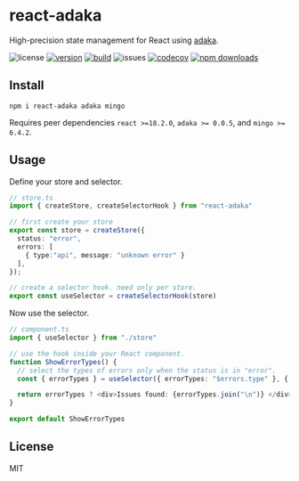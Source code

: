 # react-adaka
High-precision state management for React using [adaka](https://npmjs.com/package/adaka).

![license](https://img.shields.io/github/license/kofrasa/react-adaka)
[![version](https://img.shields.io/npm/v/react-adaka)](https://www.npmjs.org/package/react-adaka)
[![build](https://github.com/kofrasa/react-adaka/actions/workflows/node.js.yml/badge.svg)](https://github.com/kofrasa/react-adaka/actions/workflows/node.js.yml)
![issues](https://img.shields.io/github/issues/kofrasa/react-adaka)
[![codecov](https://img.shields.io/codecov/c/github/kofrasa/react-adaka)](https://codecov.io/gh/kofrasa/react-adaka)
[![npm downloads](https://img.shields.io/npm/dm/react-adaka)](https://www.npmjs.org/package/react-adaka)

## Install

`npm i react-adaka adaka mingo`

Requires peer dependencies `react >=18.2.0`, `adaka >= 0.0.5`, and `mingo >= 6.4.2`.

## Usage

Define your store and selector.
```ts
// store.ts
import { createStore, createSelectorHook } from "react-adaka"

// first create your store
export const store = createStore({
  status: "error",
  errors: [
    { type:"api", message: "unknown error" }
  ],
});

// create a selector hook. need only per store.
export const useSelector = createSelectorHook(store)
```

Now use the selector.
```ts
// component.ts
import { useSelector } from "./store"

// use the hook inside your React component.
function ShowErrorTypes() {
  // select the types of errors only when the status is in "error".
  const { errorTypes } = useSelector({ errorTypes: "$errors.type" }, { status: "error"})

  return errorTypes ? <div>Issues found: {errorTypes.join("\n")} </div> : <div/>
}

export default ShowErrorTypes
```
## License

MIT